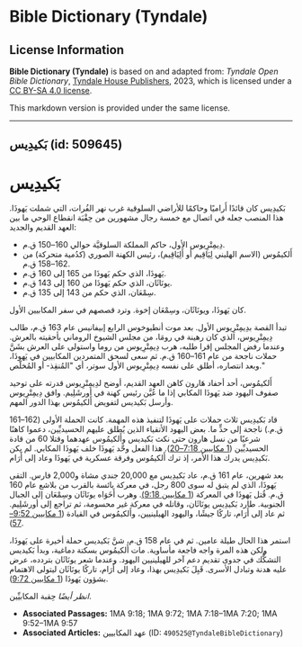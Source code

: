 # Bible Dictionary (Tyndale)

## License Information

**Bible Dictionary (Tyndale)** is based on and adapted from: _Tyndale Open Bible Dictionary_, [Tyndale House Publishers](https://tyndaleopenresources.com/), 2023, which is licensed under a [CC BY-SA 4.0 license](https://creativecommons.org/licenses/by-sa/4.0/legalcode.en).

This markdown version is provided under the same license.



--------------------------------

## بَكيدِيس (id: 509645)

بَكيدِيس
========

بَكيدِيس كان قائدًا أَراميًا وحاكمًا للأراضي السلوقية غرب نهر الفُرات، التي شملت يَهوذَا. هذا المنصب جعله في اتصال مع خمسة رجال مشهورين من حِقْبَة انقطاع الوحي ما بين العهد القديم والجديد:

* دِيمِتْرِيوس الأول، حاكم المملكة السلوقيَّة حوالي 160–150 ق.م.
* أَلكيمُوس (الاسم الهليني لِيَاقِيم أو أَلِيَاقِيم)، رئيس الكهنة الصوري (كدُمية متحركة) من 162–158 ق.م.
* يَهوذَا، الذي حكم يَهوذَا من 165 إلى 160 ق.م.
* يونَاثَان، الذي حكم يَهوذَا من 160 إلى 143 ق.م.
* سِمْعَان، الذي حكم من 143 إلى 135 ق.م.

كان يَهوذَا، ويونَاثَان، وسِمْعَان إخوة. وترد قصصهم في سفر المكابيين الأول.

تبدأ القصة بدِيمِتْرِيوس الأول. بعد موت أنطيوخوس الرابع إبيفانيس عام 163 ق.م، طالب دِيمِتْرِيوس، الذي كان رهينة في رومَا، من مجلس الشيوخ الروماني بأحقيته بالعرش. وعندما رفض المجلس إقرا طلبه، هرب دِيمِتْرِيوس من روما واستولى على العرش بشَنَّ حملات ناجحة من عام 161–160 ق.م. ثم سعى لسحق المتمردين المكابيين في يَهوذَا، وبعد انتصاره، أطلق على نفسه دِيمِتْرِيوس الأول سوتر، أي "المُنقِذ\- أو المُخلّص."

أَلكيمُوس، أحد أحفاد هَارون كاهن العهد القديم، أوضح لدِيمِتْرِيوس قدرته على توحيد صفوف اليهود ضد يَهوذَا المكابي إذا ما عُيَّن رئيس كهنة في أورشَلِيم. وافق دِيمِتْرِيوس وأرسل بَكيديس لتفويض أَلكيمُوس بهذا الدور المهم.

قاد بَكيدِيس ثلاث حملات على يَهوذَا لتنفيذ هذه المهمة. كانت الحملة الأولى (162–161 ق.م.) ناجحة إلى حدٍّ ما. بعض اليهود الأتقياء الذين يُطلق عليهم الحسيديِّين، دعموا كاهنًا شرعيًا من نسل هارون حتى نكث بَكيديس وأَلكيمُوس عهدهما وقتلا 60 من قادة الحسيديِّين ([1 مكابيين 7:18–20](https://ref.ly/1Macc7:18-1Macc7:20)). هذا الفعل وحَّد يَهوذَا خلف يَهوذَا المكابي. لم يكن بَكيدِيس يدرك هذا الأمر، إذ ترك أَلكيمُوس وفرقة عسكرية في يَهوذَا وعاد إلى أَرَام.

بعد شهرين، عام 161 ق.م، عاد بَكيدِيس مع 20,000 جندي مشاة و2,000 فارس. التقى يَهوذَا، الذي لم يتبق له سوى 800 رجل، في معركة بائسة بالقرب من بلاشع عام 160 ق.م. قُتل يَهوذَا في المعركة ([1 مكابيين 9:18\)](https://ref.ly/1Macc9:18). وهرب أَخَوَاه يونَاثَان وسِمْعَان إلى الجبال الجنوبية. طارد بَكيدِيس يونَاثَان، وقاتله في معركة غير محسومة، ثم تراجع إلى أورشَلِيم. ثم عاد إلى أَرَام، تاركًا جيشًا، واليهود الهيلينيين، وأَلكيمُوس في القيادة ([1 مكابيين 9:52–57](https://ref.ly/1Macc9:52-1Macc9:57)).

استمر هذا الحال طيلة عامين. ثم في عام 158 ق.م، شنَّ بَكيديس حملة أخيرة على يَهوذَا، ولكن هذه المرة واجه فاجعة مأساوية. مات أَلكيمُوس بسكتة دماغية، وبدأ بَكيديس التشكُّك في جدوى تقديم دعم آخر للهيلينيين اليهود. وعندما شعر يونَاثَان بتردده، عرض عليه هدنة وتبادل الأسرى. قَبِلَ بَكيدِيس بهذا، وعاد إلى أَرَام، تاركًا يونَاثَان ليتولى الاهتمام بشؤون يَهوذَا ([1 مكابيين 9:72](https://ref.ly/1Macc9:72)).

*انظر أيضًا* حِقبة المكابيِّين.

* **Associated Passages:** 1MA 9:18; 1MA 9:72; 1MA 7:18–1MA 7:20; 1MA 9:52–1MA 9:57
* **Associated Articles:** عهد المكابيين (ID: `490525@TyndaleBibleDictionary`)

